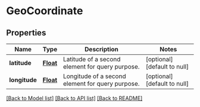 # GeoCoordinate
## Properties

Name | Type | Description | Notes
------------ | ------------- | ------------- | -------------
**latitude** | [**Float**](float.md) | Latitude of a second element for query purpose. | [optional] [default to null]
**longitude** | [**Float**](float.md) | Longitude of a second element for query purpose. | [optional] [default to null]

[[Back to Model list]](../README.md#documentation-for-models) [[Back to API list]](../README.md#documentation-for-api-endpoints) [[Back to README]](../README.md)

